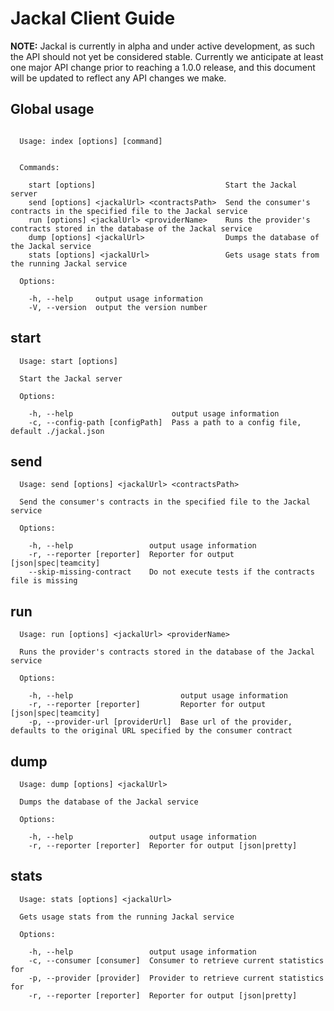 # Jackal Client Guide

__NOTE:__ Jackal is currently in alpha and under active development, as such the API should not yet be considered stable. Currently we anticipate at least one major API change prior to reaching a 1.0.0 release, and this document will be updated to reflect any API changes we make.

## Global usage
```

  Usage: index [options] [command]


  Commands:

    start [options]                             Start the Jackal server
    send [options] <jackalUrl> <contractsPath>  Send the consumer's contracts in the specified file to the Jackal service
    run [options] <jackalUrl> <providerName>    Runs the provider's contracts stored in the database of the Jackal service
    dump [options] <jackalUrl>                  Dumps the database of the Jackal service
    stats [options] <jackalUrl>                 Gets usage stats from the running Jackal service

  Options:

    -h, --help     output usage information
    -V, --version  output the version number

```

## start
```
  Usage: start [options]

  Start the Jackal server

  Options:

    -h, --help                      output usage information
    -c, --config-path [configPath]  Pass a path to a config file, default ./jackal.json
```

## send
```
  Usage: send [options] <jackalUrl> <contractsPath>

  Send the consumer's contracts in the specified file to the Jackal service

  Options:

    -h, --help                 output usage information
    -r, --reporter [reporter]  Reporter for output [json|spec|teamcity]
    --skip-missing-contract    Do not execute tests if the contracts file is missing
```

## run
```
  Usage: run [options] <jackalUrl> <providerName>

  Runs the provider's contracts stored in the database of the Jackal service

  Options:

    -h, --help                        output usage information
    -r, --reporter [reporter]         Reporter for output [json|spec|teamcity]
    -p, --provider-url [providerUrl]  Base url of the provider, defaults to the original URL specified by the consumer contract

```

## dump
```
  Usage: dump [options] <jackalUrl>

  Dumps the database of the Jackal service

  Options:

    -h, --help                 output usage information
    -r, --reporter [reporter]  Reporter for output [json|pretty]
```

## stats
```
  Usage: stats [options] <jackalUrl>

  Gets usage stats from the running Jackal service

  Options:

    -h, --help                 output usage information
    -c, --consumer [consumer]  Consumer to retrieve current statistics for
    -p, --provider [provider]  Provider to retrieve current statistics for
    -r, --reporter [reporter]  Reporter for output [json|pretty]
```
